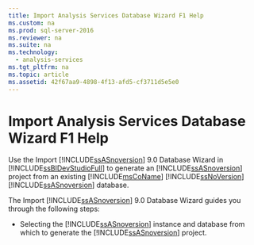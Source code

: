```yaml
---
title: Import Analysis Services Database Wizard F1 Help
ms.custom: na
ms.prod: sql-server-2016
ms.reviewer: na
ms.suite: na
ms.technology: 
  - analysis-services
ms.tgt_pltfrm: na
ms.topic: article
ms.assetid: 42f67aa9-4898-4f13-afd5-cf3711d5e5e0
---
```

# Import Analysis Services Database Wizard F1 Help
  Use the Import [!INCLUDE[ssASnoversion](../../Topics/TopicNameContainA/includes/ssASnoversion_md.md)] 9.0 Database Wizard in [!INCLUDE[ssBIDevStudioFull](../../Topics/TopicNameContainA/includes/ssBIDevStudioFull_md.md)] to generate an [!INCLUDE[ssASnoversion](../../Topics/TopicNameContainA/includes/ssASnoversion_md.md)] project from an existing [!INCLUDE[msCoName](../../Topics/TopicNameContainA/includes/msCoName_md.md)] [!INCLUDE[ssNoVersion](../../Topics/TopicNameContainA/includes/ssNoVersion_md.md)] [!INCLUDE[ssASnoversion](../../Topics/TopicNameContainA/includes/ssASnoversion_md.md)] database.  
  
 The Import [!INCLUDE[ssASnoversion](../../Topics/TopicNameContainA/includes/ssASnoversion_md.md)] 9.0 Database Wizard guides you through the following steps:  
  
-   Selecting the [!INCLUDE[ssASnoversion](../../Topics/TopicNameContainA/includes/ssASnoversion_md.md)] instance and database from which to generate the [!INCLUDE[ssASnoversion](../../Topics/TopicNameContainA/includes/ssASnoversion_md.md)] project.  
  
  